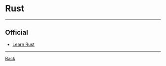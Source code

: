# Rust

---

## Official

- [Learn Rust](https://www.rust-lang.org/learn)

---

[Back](./readme.md)
